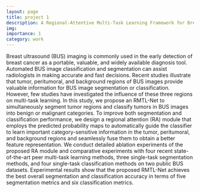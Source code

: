```yaml
---
layout: page
title: project 1
description: A Regional-Attentive Multi-Task Learning Framework for Breast Ultrasound Image Segmentation and Classification
img: 
importance: 1
category: work
---
```

Breast ultrasound (BUS) imaging is commonly used in the early detection of breast cancer as a portable, valuable, and widely available diagnosis tool. Automated BUS image classification and segmentation can assist radiologists in making accurate and fast decisions. Recent studies illustrate that tumor, peritumoral, and background regions of BUS images provide valuable information for BUS image segmentation or classification. However, few studies have investigated the influence of these three regions on multi-task learning. In this study, we propose an RMTL-Net to simultaneously segment tumor regions and classify tumors in BUS images into benign or malignant categories. To improve both segmentation and classification performance, we design a regional attention (RA) module that employs the predicted probability maps to automatically guide the classifier to learn important category-sensitive information in the tumor, peritumoral, and background regions and seamlessly fuse them to obtain a better feature representation. We conduct detailed ablation experiments of the proposed RA module and comparative experiments with four recent state-of-the-art peer multi-task learning methods, three single-task segmentation methods, and four single-task classification methods on two public BUS datasets. Experimental results show that the proposed RMTL-Net achieves the best overall segmentation and classification accuracy in terms of five segmentation metrics and six classification metrics.
